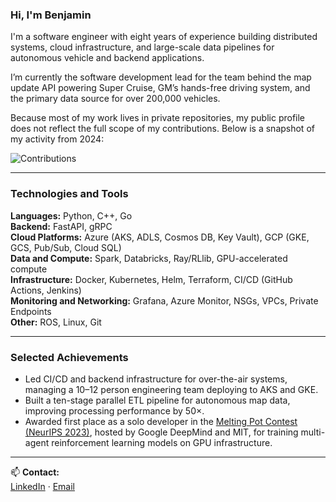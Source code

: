 ### Hi, I'm Benjamin

I'm a software engineer with eight years of experience building distributed systems, cloud infrastructure, and large-scale data pipelines for autonomous vehicle and backend applications.

I’m currently the software development lead for the team behind the map update API powering Super Cruise, GM’s hands-free driving system, and the primary data source for over 200,000 vehicles.

Because most of my work lives in private repositories, my public profile does not reflect the full scope of my contributions. Below is a snapshot of my activity from 2024:

![Contributions](./images/gm_contributions_2024.png)

---

### Technologies and Tools

**Languages:** Python, C++, Go  
**Backend:** FastAPI, gRPC  
**Cloud Platforms:** Azure (AKS, ADLS, Cosmos DB, Key Vault), GCP (GKE, GCS, Pub/Sub, Cloud SQL)  
**Data and Compute:** Spark, Databricks, Ray/RLlib, GPU-accelerated compute  
**Infrastructure:** Docker, Kubernetes, Helm, Terraform, CI/CD (GitHub Actions, Jenkins)  
**Monitoring and Networking:** Grafana, Azure Monitor, NSGs, VPCs, Private Endpoints  
**Other:** ROS, Linux, Git

---

### Selected Achievements

- Led CI/CD and backend infrastructure for over-the-air systems, managing a 10–12 person engineering team deploying to AKS and GKE.
- Built a ten-stage parallel ETL pipeline for autonomous map data, improving processing performance by 50×.
- Awarded first place as a solo developer in the [Melting Pot Contest (NeurIPS 2023)](https://neurips.cc/virtual/2023/competition/66585), hosted by Google DeepMind and MIT, for training multi-agent reinforcement learning models on GPU infrastructure.

---

📫 **Contact:**  
[LinkedIn](https://linkedin.com/in/ben-swe) · [Email](mailto:swainben1@gmail.com)

